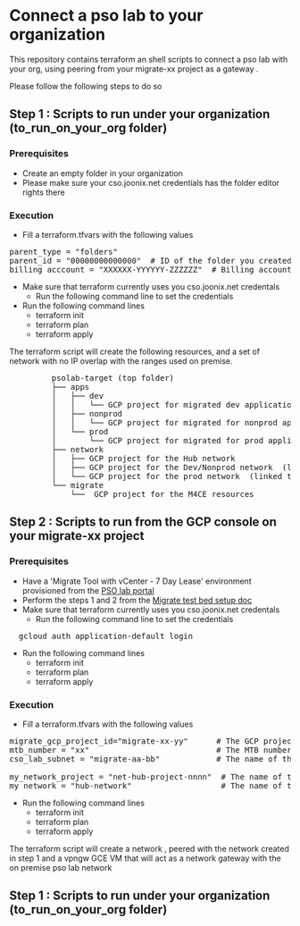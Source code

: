 # Connect a pso lab to your organization

This repository contains terraform an shell scripts to connect a pso lab with your org, using peering from your migrate-xx project as a gateway .  

Please follow the following steps to do so  

## Step 1 : Scripts to run under your organization (to_run_on_your_org folder)  

### Prerequisites  
- Create an empty folder in your organization  
- Please make sure your cso.joonix.net credentials has the folder editor rights there  
### Execution 
- Fill a terraform.tfvars with the following values  
<pre>
parent_type = "folders"  
parent_id = "00000000000000"  # ID of the folder you created above  
billing_acccount = "XXXXXX-YYYYYY-ZZZZZZ"  # Billing account of your org  
</pre> 
- Make sure that terraform currently uses you cso.joonix.net credentals
  - Run the following command line to set the credentials  
- Run the following command lines  
  - terraform init  
  - terraform plan  
  - terraform apply  
  
The terraform script will create the following resources, and a set of network with no IP overlap with the ranges used on premise.  
<pre>
         psolab-target (top folder) 
         ├── apps  
         │   ├── dev  
         │   │   └── GCP project for migrated dev applications  
         │   ├── nonprod  
         │   │   └── GCP project for migrated for nonprod applications  
         │   └── prod  
         │       └── GCP project for migrated for prod applications  
         ├── network  
         │   ├── GCP project for the Hub network  
         │   ├── GCP project for the Dev/Nonprod network  (linked to the hub through vpn)  
         │   └── GCP project for the prod network  (linked to the hub through vpn)  
         └── migrate  
             └──  GCP project for the M4CE resources  
</pre> 

## Step 2 : Scripts to run from the GCP console on your migrate-xx project

### Prerequisites  
- Have a 'Migrate Tool with vCenter - 7 Day Lease' environment provisioned from the [PSO lab portal](https://vra-02.cso.joonix.net/vcac/)  
- Perform the steps 1 and 2 from the [Migrate test bed setup doc](https://www.google.com/url?q=https://docs.google.com/document/d/1TA7bKs9JXpo4dP9TvX9lgzD85OJ77bsNkM_dA-tdEvE/edit?usp%3Dsharing&sa=D&source=editors&ust=1634745752792000&usg=AOvVaw3bzyE4XFZYTixnXhwmHVLu)  
- Make sure that terraform currently uses you cso.joonix.net credentals
  - Run the following command line to set the credentials  
<pre>  gcloud auth application-default login </pre> 
- Run the following command lines  
  - terraform init  
  - terraform plan  
  - terraform apply  
### Execution 
- Fill a terraform.tfvars with the following values  
<pre>
migrate_gcp_project_id="migrate-xx-yy"      # The GCP project ID you are currently using  
mtb_number = "xx"                           # The MTB number  
cso_lab_subnet = "migrate-aa-bb"            # The name of the subnet that matches with your MTB number / Pick from migrate-00-24 , migrate-25-49, migrate-50-74, migrate-75-99  

my_network_project = "net-hub-project-nnnn"  # The name of the network hub project provisioned in the step 1 above
my_network = "hub-network"                   # The name of the network provisioned in the step 1 above - hub-network  
</pre> 

- Run the following command lines  
  - terraform init  
  - terraform plan  
  - terraform apply  
  
The terraform script will create a network , peered with the network created in step 1 and a vpngw GCE VM that will act as a network gateway with the on premise pso lab network 

## Step 1 : Scripts to run under your organization (to_run_on_your_org folder)  